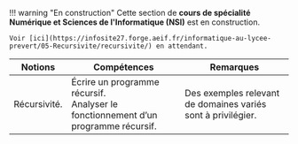 !!! warning "En construction"
    Cette section de **cours de spécialité Numérique et Sciences de l'Informatique (NSI)** est en construction.
    
    Voir [ici](https://infosite27.forge.aeif.fr/informatique-au-lycee-prevert/05-Recursivite/recursivite/) en attendant.


|Notions|Compétences|Remarques|
|--|--|--| 
Récursivité.|Écrire un programme récursif.<br> Analyser le fonctionnement d’un programme récursif.|Des exemples relevant de domaines variés sont à privilégier.
